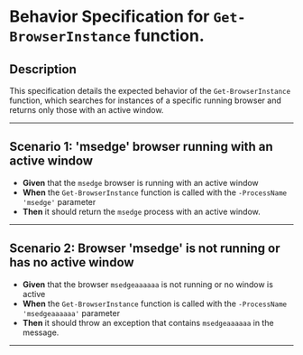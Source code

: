 # Behavior Specification for `Get-BrowserInstance` function.

## Description
This specification details the expected behavior of the `Get-BrowserInstance` function, which searches for instances of a specific running browser and returns only those with an active window.

---

## Scenario 1: 'msedge' browser running with an active window
- **Given** that the `msedge` browser is running with an active window
- **When** the `Get-BrowserInstance` function is called with the `-ProcessName 'msedge'` parameter
- **Then** it should return the `msedge` process with an active window.

---

## Scenario 2: Browser 'msedge' is not running or has no active window
- **Given** that the browser `msedgeaaaaaa` is not running or no window is active
- **When** the `Get-BrowserInstance` function is called with the `-ProcessName 'msedgeaaaaaa'` parameter
- **Then** it should throw an exception that contains `msedgeaaaaaa` in the message.

---

